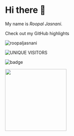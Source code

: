 # Hi there 👋

My name is _Roopal Jasnani_.

Check out my GitHub highlights

<p align="left"> <img src="https://komarev.com/ghpvc/?username=roopaljasnani&label=Profile%20views&color=0e75b6&style=for-the-badge" alt="roopaljasnani" /> </p>

![UNIQUE VISITORS](https://githubviews.tolfix.com/?id=roopaljasnani&style=for-the-badge)

![badge](https://kounter.tk/badge/roopaljasnani?label=UNIQUE%20VISITORS&color=333&style=for-the-badge&cntSuffix=%20Views)

<img height="200em" src="https://github-readme-stats.vercel.app/api?show_icons=true&count_private=true&include_all_commits=true&username=roopaljasnani" />

<!--

https://dev.to/supritha/how-to-have-an-awesome-github-profile-1969

**roopaljasnani/roopaljasnani** is a ✨ _special_ ✨ repository because its `README.md` (this file) appears on your GitHub profile.

Here are some ideas to get you started:

- 🔭 I’m currently working on ...
- 🌱 I’m currently learning ...
- 👯 I’m looking to collaborate on ...
- 🤔 I’m looking for help with ...
- 💬 Ask me about ...
- 📫 How to reach me: ...
- 😄 Pronouns: ...
- ⚡ Fun fact: ...
-->
